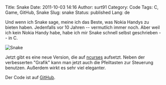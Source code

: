 Title: Snake
Date: 2011-10-03 14:16
Author: surt91
Category: Code
Tags: C, Game, GitHub, Snake
Slug: snake
Status: published
Lang: de

Und wenn ich Snake sage, meine ich das Beste, was Nokia Handys zu bieten
haben. Jedenfalls vor 10 Jahren -- vermutlich immer noch. Aber weil ich
kein Nokia Handy habe, habe ich mir Snake schnell selbst geschrieben -- in C.

![Snake]({filename}/img/snake_scr.png)

Jetzt gibt es eine neue Version, die auf
[ncurses](http://de.wikipedia.org/wiki/Ncurses) aufsetzt. Neben der
verbesserten "Grafik" kann man jetzt auch die Pfeiltasten zur Steuerung
benutzen. Außerdem wirkt es sehr viel eleganter.

Der Code ist auf [GitHub](https://github.com/surt91/snake).

